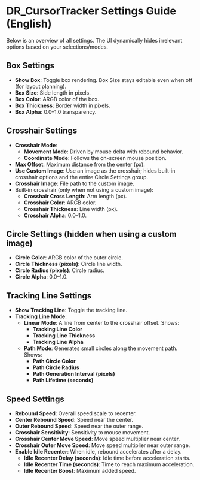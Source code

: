 # DR_CursorTracker Settings Guide (English)

Below is an overview of all settings. The UI dynamically hides irrelevant options based on your selections/modes.

## Box Settings
- **Show Box**: Toggle box rendering. Box Size stays editable even when off (for layout planning).
- **Box Size**: Side length in pixels.
- **Box Color**: ARGB color of the box.
- **Box Thickness**: Border width in pixels.
- **Box Alpha**: 0.0–1.0 transparency.

## Crosshair Settings
- **Crosshair Mode**:
  - **Movement Mode**: Driven by mouse delta with rebound behavior.
  - **Coordinate Mode**: Follows the on-screen mouse position.
- **Max Offset**: Maximum distance from the center (px).
- **Use Custom Image**: Use an image as the crosshair; hides built‑in crosshair options and the entire Circle Settings group.
- **Crosshair Image**: File path to the custom image.
- Built‑in crosshair (only when not using a custom image):
  - **Crosshair Cross Length**: Arm length (px).
  - **Crosshair Color**: ARGB color.
  - **Crosshair Thickness**: Line width (px).
  - **Crosshair Alpha**: 0.0–1.0.

## Circle Settings (hidden when using a custom image)
- **Circle Color**: ARGB color of the outer circle.
- **Circle Thickness (pixels)**: Circle line width.
- **Circle Radius (pixels)**: Circle radius.
- **Circle Alpha**: 0.0–1.0.

## Tracking Line Settings
- **Show Tracking Line**: Toggle the tracking line.
- **Tracking Line Mode**:
  - **Linear Mode**: A line from center to the crosshair offset. Shows:
    - **Tracking Line Color**
    - **Tracking Line Thickness**
    - **Tracking Line Alpha**
  - **Path Mode**: Generates small circles along the movement path. Shows:
    - **Path Circle Color**
    - **Path Circle Radius**
    - **Path Generation Interval (pixels)**
    - **Path Lifetime (seconds)**

## Speed Settings
- **Rebound Speed**: Overall speed scale to recenter.
- **Center Rebound Speed**: Speed near the center.
- **Outer Rebound Speed**: Speed near the outer range.
- **Crosshair Sensitivity**: Sensitivity to mouse movement.
- **Crosshair Center Move Speed**: Move speed multiplier near center.
- **Crosshair Outer Move Speed**: Move speed multiplier near outer range.
- **Enable Idle Recenter**: When idle, rebound accelerates after a delay.
  - **Idle Recenter Delay (seconds)**: Idle time before acceleration starts.
  - **Idle Recenter Time (seconds)**: Time to reach maximum acceleration.
  - **Idle Recenter Boost**: Maximum added speed.

 

